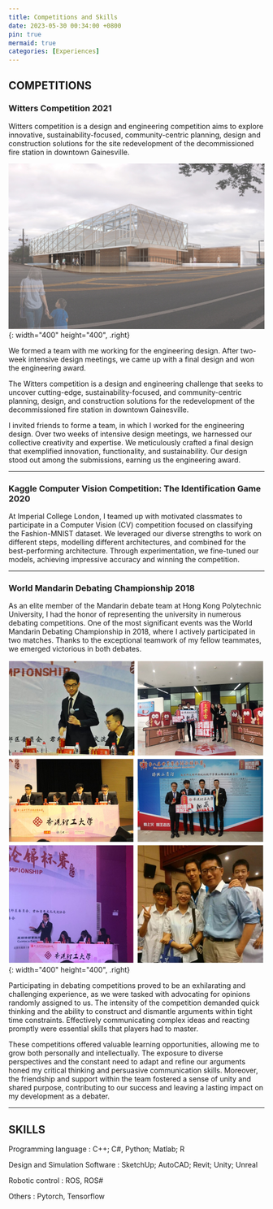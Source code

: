 ```yaml
---
title: Competitions and Skills
date: 2023-05-30 00:34:00 +0800
pin: true
mermaid: true
categories: [Experiences]
---
```



## COMPETITIONS

### Witters Competition 2021

Witters competition is a design and engineering competition aims to explore innovative, sustainability-focused, 
community-centric planning, design and construction solutions for the site redevelopment of the decommissioned fire station in downtown Gainesville.

![Desktop View](/images/witter.jpg){: width="400" height="400", .right}

We formed a team with me working for the engineering design. After two-week intensive design meetings, we came up with a final design and won 
the engineering award.


The Witters competition is a design and engineering challenge that seeks to uncover cutting-edge, sustainability-focused, 
and community-centric planning, design, and construction solutions for the redevelopment of the decommissioned fire station in downtown Gainesville.

I invited friends to forme a team, in which I worked for the engineering design. 
Over two weeks of intensive design meetings, we harnessed our collective creativity and expertise. 
We meticulously crafted a final design that exemplified innovation, functionality, and sustainability.
Our design stood out among the submissions, earning us the engineering award. 



--------------------------------------


### Kaggle Computer Vision Competition: The Identification Game 2020

At Imperial College London, I teamed up with motivated classmates to participate in a Computer Vision (CV) competition 
focused on classifying the Fashion-MNIST dataset. 
We leveraged our diverse strengths to work on different steps, modelling different architectures, and combined for the best-performing architecture.
Through experimentation, we fine-tuned our models, achieving impressive accuracy and winning the competition. 


--------------------------------------

### World Mandarin Debating Championship 2018

As an elite member of the Mandarin debate team at Hong Kong Polytechnic University, 
I had the honor of representing the university in numerous debating competitions. 
One of the most significant events was the World Mandarin Debating Championship in 2018, 
where I actively participated in two matches. Thanks to the exceptional teamwork of my fellow teammates, we emerged victorious in both debates.

![Desktop View](/images/debate/debate.jpg){: width="400" height="400", .right}

Participating in debating competitions proved to be an exhilarating and challenging experience, 
as we were tasked with advocating for opinions randomly assigned to us. 
The intensity of the competition demanded quick thinking and the ability to 
construct and dismantle arguments within tight time constraints. 
Effectively communicating complex ideas and reacting promptly were essential skills that players had to master.

These competitions offered valuable learning opportunities, 
allowing me to grow both personally and intellectually. 
The exposure to diverse perspectives and the constant need to adapt and refine our arguments 
honed my critical thinking and persuasive communication skills. 
Moreover, the friendship and support within the team fostered a sense of unity and shared purpose, 
contributing to our success and leaving a lasting impact on my development as a debater.


--------------------------------------


## SKILLS

Programming language
: C++; C#, Python; Matlab; R


Design and Simulation Software
: SketchUp; AutoCAD; Revit; Unity; Unreal


Robotic control
: ROS, ROS#


Others
: Pytorch, Tensorflow
